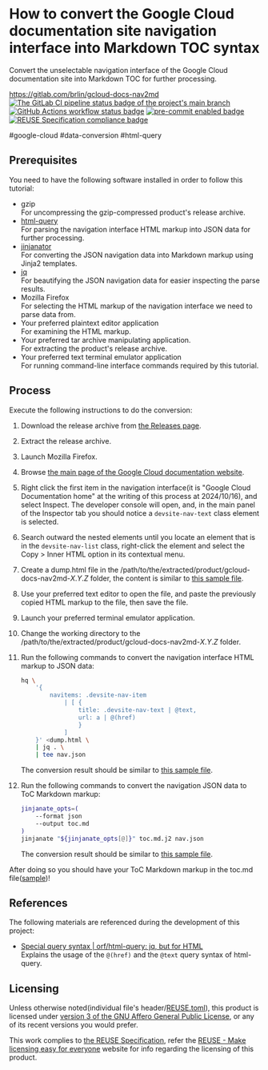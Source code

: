 # How to convert the Google Cloud documentation site navigation interface into Markdown TOC syntax

Convert the unselectable navigation interface of the Google Cloud documentation site into Markdown TOC for further processing.

<https://gitlab.com/brlin/gcloud-docs-nav2md>  
[![The GitLab CI pipeline status badge of the project's `main` branch](https://gitlab.com/brlin/gcloud-docs-nav2md/badges/main/pipeline.svg?ignore_skipped=true "Click here to check out the comprehensive status of the GitLab CI pipelines")](https://gitlab.com/brlin/gcloud-docs-nav2md/-/pipelines) [![GitHub Actions workflow status badge](https://github.com/brlin-tw/gcloud-docs-nav2md/actions/workflows/check-potential-problems.yml/badge.svg "GitHub Actions workflow status")](https://github.com/brlin-tw/gcloud-docs-nav2md/actions/workflows/check-potential-problems.yml) [![pre-commit enabled badge](https://img.shields.io/badge/pre--commit-enabled-brightgreen?logo=pre-commit&logoColor=white "This project uses pre-commit to check potential problems")](https://pre-commit.com/) [![REUSE Specification compliance badge](https://api.reuse.software/badge/gitlab.com/brlin/gcloud-docs-nav2md "This project complies to the REUSE specification to decrease software licensing costs")](https://api.reuse.software/info/gitlab.com/brlin/gcloud-docs-nav2md)

\#google-cloud \#data-conversion \#html-query

## Prerequisites

You need to have the following software installed in order to follow this tutorial:

* gzip  
  For uncompressing the gzip-compressed product's release archive.
* [html-query](https://github.com/orf/html-query)  
  For parsing the navigation interface HTML markup into JSON data for further processing.
* [jinjanator](https://github.com/kpfleming/jinjanator)  
  For converting the JSON navigation data into Markdown markup using Jinja2 templates.
* [jq](https://jqlang.github.io/jq/)  
  For beautifying the JSON navigation data for easier inspecting the parse results.
* Mozilla Firefox  
  For selecting the HTML markup of the navigation interface we need to parse data from.
* Your preferred plaintext editor application  
  For examining the HTML markup.
* Your preferred tar archive manipulating application.  
  For extracting the product's release archive.
* Your preferred text terminal emulator application  
  For running command-line interface commands required by this tutorial.

## Process

Execute the following instructions to do the conversion:

1. Download the release archive from [the Releases page](https://gitlab.com/brlin/gcloud-docs-nav2md/-/releases).
1. Extract the release archive.
1. Launch Mozilla Firefox.
1. Browse [the main page of the Google Cloud documentation website](https://cloud.google.com/docs/).
1. Right click the first item in the navigation interface(it is "Google Cloud Documentation home" at the writing of this process at 2024/10/16), and select Inspect.  The developer console will open, and, in the main panel of the Inspector tab you should notice a `devsite-nav-text` class element is selected.
1. Search outward the nested elements until you locate an element that is in the `devsite-nav-list` class, right-click the element and select the Copy > Inner HTML option in its contextual menu.
1. Create a dump.html file in the /path/to/the/extracted/product/gcloud-docs-nav2md-_X_._Y_._Z_ folder, the content is similar to [this sample file](dump.sample.html).
1. Use your preferred text editor to open the file, and paste the previously copied HTML markup to the file, then save the file.
1. Launch your preferred terminal emulator application.
1. Change the working directory to the /path/to/the/extracted/product/gcloud-docs-nav2md-_X_._Y_._Z_ folder.
1. Run the following commands to convert the navigation interface HTML markup to JSON data:

    ```bash
    hq \
        '{
            navitems: .devsite-nav-item
                | [ {
                    title: .devsite-nav-text | @text,
                    url: a | @(href)
                    }
                ]
        }' <dump.html \
        | jq . \
        | tee nav.json
    ```

   The conversion result should be similar to [this sample file](nav.sample.json).
1. Run the following commands to convert the navigation JSON data to ToC Markdown markup:

    ```bash
    jinjanate_opts=(
        --format json
        --output toc.md
    )
    jinjanate "${jinjanate_opts[@]}" toc.md.j2 nav.json
    ```

   The conversion result should be similar to [this sample file](toc.sample.md).

After doing so you should have your ToC Markdown markup in the toc.md file([sample](toc.sample.md))!

## References

The following materials are referenced during the development of this project:

* [Special query syntax | orf/html-query: jq, but for HTML](https://github.com/orf/html-query?tab=readme-ov-file#special-query-syntax)  
  Explains the usage of the `@(href)` and the `@text` query syntax of html-query.

## Licensing

Unless otherwise noted(individual file's header/[REUSE.toml](REUSE.toml)), this product is licensed under [version 3 of the GNU Affero General Public License](https://www.gnu.org/licenses/agpl-3.0.en.html), or any of its recent versions you would prefer.

This work complies to [the REUSE Specification](https://reuse.software/spec/), refer the [REUSE - Make licensing easy for everyone](https://reuse.software/) website for info regarding the licensing of this product.
